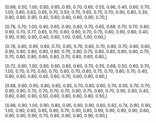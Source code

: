 [0.68,
0.50,
1.00,
0.80,
0.65,
0.85,
0.70,
0.60,
0.55,
0.66,
0.40,
0.60,
0.70,
1.00,
0.80,
0.63,
0.65,
0.70,
0.50,
0.70,
0.65,
0.75,
0.70,
0.90,
0.80,
0.30,
0.80,
0.80,
0.90,
0.40,
0.60,
0.80,
0.60,
0.90,
0.70,]

[0.78,
0.70,
1.00,
0.90,
0.65,
0.90,
0.60,
0.70,
0.65,
0.68,
0.70,
0.70,
0.80,
0.90,
0.70,
0.77,
0.65,
0.70,
0.60,
0.80,
0.70,
0.75,
0.80,
0.90,
0.80,
0.40,
0.90,
0.90,
0.90,
0.40,
0.60,
1.00,
0.60,
1.00,
0.60,]



[0.78,
0.80,
0.90,
0.80,
0.70,
0.85,
0.70,
0.80,
0.70,
0.80,
0.70,
0.80,
0.80,
0.90,
0.80,
0.80,
0.80,
0.80,
0.70,
0.80,
0.75,
0.80,
0.80,
0.80,
0.80,
0.70,
0.70,
0.80,
0.80,
0.60,
0.80,
0.70,
0.80,
0.60,
0.80,]


[0.72,
0.60,
1.00,
0.80,
0.60,
0.85,
0.60,
0.70,
0.55,
0.68,
0.50,
0.60,
0.70,
1.00,
0.70,
0.70,
0.60,
0.70,
0.60,
0.70,
0.65,
0.75,
0.70,
0.80,
0.70,
0.40,
0.80,
0.80,
0.80,
0.40,
0.60,
0.70,
0.60,
0.80,
0.80,]

[0.68,
0.60,
0.90,
0.80,
0.65,
0.85,
0.70,
0.80,
0.60,
0.74,
0.50,
0.70,
0.70,
0.90,
0.80,
0.70,
0.70,
0.70,
0.70,
0.80,
0.75,
0.80,
0.70,
0.90,
0.80,
0.40,
0.60,
0.80,
0.90,
0.50,
0.60,
0.80,
0.60,
0.80,
0.50,]

[0.88,
0.90,
1.00,
0.90,
0.80,
0.95,
0.80,
0.90,
0.80,
0.82,
0.74,
0.90,
0.90,
1.00,
0.90,
0.83,
0.85,
0.90,
0.70,
0.90,
0.85,
0.90,
0.90,
0.90,
0.90,
0.60,
0.90,
0.90,
0.90,
0.70,
0.80,
0.90,
0.80,
0.90,
0.90,]
